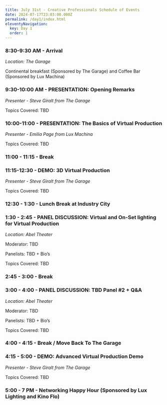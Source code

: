 ```yaml
---
title: July 31st - Creative Professionals Schedule of Events
date: 2024-07-17T23:03:00.000Z
permalink: /day1/index.html
eleventyNavigation:
  key: Day 1
  order: 1
---
```

### **8:30-9:30 AM - Arrival**

*Location: The Garage*

Continental breakfast (Sponsored by The Garage) and Coffee Bar (Sponsored by Lux Machina)

### **9:30-10:00 AM - PRESENTATION: Opening Remarks**

*Presenter - Steve Giralt from The Garage*

Topics Covered: TBD

### **10:00-11:00 - PRESENTATION: The Basics of Virtual Production**

*Presenter - Emilia Page from Lux Machina*

Topics Covered: TBD

### **11:00 - 11:15 - Break**

### **11:15-12:30 - DEMO: 3D Virtual Production** 

*Presenter - Steve Giralt from The Garage*

Topics Covered: TBD  

### **12:30 - 1:30 - Lunch Break at Industry City**

### **1:30 - 2:45 - PANEL DISCUSSION: Virtual and On-Set lighting for Virtual Production**

*Location: Abel Theater*

Moderator: TBD

Panelists: TBD + Bio’s

Topics Covered: TBD  

### **2:45 - 3:00  - Break**

### **3:00 - 4:00  -  PANEL DISCUSSION: TBD Panel #2 + Q&A**

*Location: Abel Theater*

Moderator: TBD

Panelists: TBD + Bio’s

Topics Covered: TBD  

### **4:00 - 4:15 - Break / Move Back To The Garage**

### **4:15 - 5:00 - DEMO: Advanced Virtual Production Demo**

*Presenter - Steve Giralt from The Garage*

Topics Covered: TBD  

### **5:00 - 7 PM - Networking Happy Hour (Sponsored by Lux Lighting and Kino Flo)**
